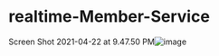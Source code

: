 # realtime-Member-Service

Screen Shot 2021-04-22 at 9.47.50 PM![image](https://user-images.githubusercontent.com/47012475/115810936-6e9a9f80-a3b4-11eb-991f-bb15f2664361.png)
